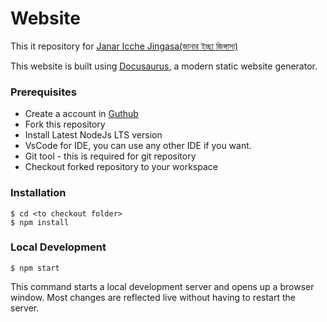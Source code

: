 # Website
This it repository for [Janar Icche Jingasa(জানার ইচ্ছা জিঙ্গাসা)](https://janar-icche-jiggasha.in)

This website is built using [Docusaurus](https://docusaurus.io/), a modern static website generator.

### Prerequisites

- Create a account in [Guthub](github.com)
- Fork this repository
- Install Latest NodeJs LTS version
- VsCode for IDE, you can use any other IDE if you want.
- Git tool - this is required for git repository
- Checkout forked repository to your workspace


### Installation

```
$ cd <to checkout folder>
$ npm install
```

### Local Development

```
$ npm start
```

This command starts a local development server and opens up a browser window. Most changes are reflected live without having to restart the server.




